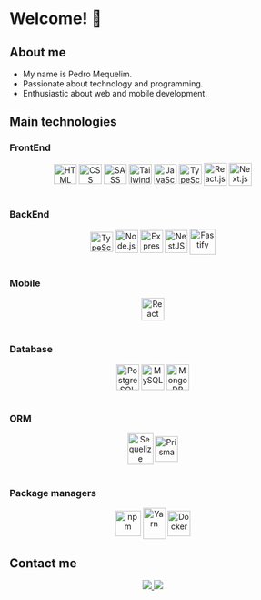 # Welcome! 👋

<div>
  <h2>About me</h2>
  <ul>
    <li>My name is Pedro Mequelim.</li>
  	<li>Passionate about technology and programming.</li>
  	<li>Enthusiastic about web and mobile development.</li>
  </ul>
</div>

<!-- <div align="center">
  <a href="https://github.com/phms02">
    <img height="250rem" src="https://github-readme-stats.vercel.app/api/top-langs/?username=phms02&layout=compact&langs_count=8&theme=algolia"/>
  </a>

  ![Pedro's GitHub stats](https://github-readme-stats.vercel.app/api?username=phms02&show_icons=true&theme=algolia)
</div> -->

<div>
    <h2>Main technologies</h2>
    <h3>FrontEnd</h3>
    <div align="center">
      <img alt="HTML" height="35" width="40" align="center" src="https://skillicons.dev/icons?i=html">
      <img alt="CSS" height="35" width="40" align="center" src="https://skillicons.dev/icons?i=css">
      <img alt="SASS" height="35" width="40" align="center" src="https://skillicons.dev/icons?i=sass">
      <img alt="Tailwind CSS" height="35" width="40" align="center" src="https://skillicons.dev/icons?i=tailwind">
      <img alt="JavaScript" height="35" width="40" align="center" src="https://skillicons.dev/icons?i=js">
      <img alt="TypeScript" height="35" width="40" align="center" src="https://skillicons.dev/icons?i=ts">
      <img alt="React.js" height="40" width="40" align="center" src="https://skillicons.dev/icons?i=react">
      <img alt="Next.js" height="40" width="40" align="center" src="https://skillicons.dev/icons?i=next">
    </div>
    <br>
    <h3>BackEnd</h3>
    <div align="center">
      <img alt="TypeScript" height="35" width="40" align="center" src="https://skillicons.dev/icons?i=ts">
      <img alt="Node.js" height="40" width="40" align="center" src="https://skillicons.dev/icons?i=nodejs">
      <img alt="Express.js" height="40" width="40" align="center" src="https://skillicons.dev/icons?i=express">
      <img alt="NestJS" height="40" width="40" align="center" src="https://skillicons.dev/icons?i=nest">
      <img alt="Fastify" height="45" width="45" align="center" src="https://cdn.jsdelivr.net/gh/devicons/devicon@latest/icons/fastify/fastify-plain.svg" />
      <!-- <img alt="C#" height="40" width="40" align="center" src="https://skillicons.dev/icons?i=cs">
      <img alt=".NET" height="40" width="40" align="center" src="https://skillicons.dev/icons?i=dotnet"> -->
    </div>
    <br>
    <h3>Mobile</h3>
    <div align="center">
      <img alt="React Native" height="40" width="40" align="center" src="https://skillicons.dev/icons?i=react">
    </div>
    <br>
    <h3>Database</h3>
    <div align="center">
      <img alt="PostgreSQL" height="45" width="40" align="center" src="https://skillicons.dev/icons?i=postgresql">
      <img alt="MySQL" height="45" width="40" align="center" src="https://skillicons.dev/icons?i=mysql">
      <!-- <img alt="SQL Server" height="45" width="40" align="center" src="https://cdn.jsdelivr.net/gh/devicons/devicon@latest/icons/microsoftsqlserver/microsoftsqlserver-original.svg" /> -->
      <img alt="MongoDB" height="45" width="40" align="center" src="https://skillicons.dev/icons?i=mongodb">
    </div>
    <br>
    <h3>ORM</h3>
    <div align="center">
      <img alt="Sequelize" height="55" width="45" align="center" src="https://skillicons.dev/icons?i=sequelize">
      <img alt="Prisma" height="45" width="40" align="center" src="https://skillicons.dev/icons?i=prisma">
    </div>
    <br>
    <h3>Package managers</h3>
    <div align="center">
      <img alt="npm" height="45" width="45" align="center" src="https://skillicons.dev/icons?i=npm">
      <img alt="Yarn" height="55" width="40" align="center" src="https://skillicons.dev/icons?i=yarn">
      <img alt="Docker" height="45" width="40" align="center" src="https://skillicons.dev/icons?i=docker">
    </div>
</div>

<h2>Contact me</h2>
<div align="center">
    <a href="mailto:pedromequelim@gmail.com">
      <img src="https://img.shields.io/badge/-Gmail-%23333?style=for-the-badge&logo=gmail&logoColor=white" target="_blank">
    </a>
    <a href="https://www.linkedin.com/in/pedro-mequelim/">
      <img src="https://img.shields.io/badge/-LinkedIn-%230077B5?style=for-the-badge&logo=linkedin&logoColor=white" target="_blank">
    </a>
</div>
